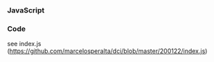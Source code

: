 ### JavaScript

### Code

see index.js (https://github.com/marcelosperalta/dci/blob/master/200122/index.js)